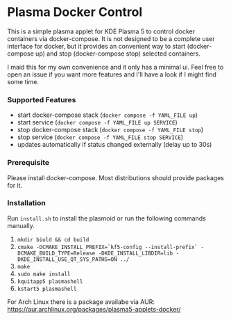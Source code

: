 # Plasma Docker Control

This is a simple plasma applet for KDE Plasma 5 to control docker containers via docker-compose. It is not designed to be a complete user interface for docker, but it provides an convenient way to start (docker-compose up) and stop (docker-compose stop) selected containers. 

I maid this for my own convenience and it only has a minimal ui. Feel free to open an issue if you want more features and I'll have a look if I might find some time.

### Supported Features
* start docker-compose stack (`docker compose -f YAML_FILE up`)
* start service (`docker compose -f YAML_FILE up SERVICE`)
* stop docker-compose stack (`docker compose -f YAML_FILE stop`)
* stop service (`docker compose -f YAML_FILE stop SERVICE`)
* updates automatically if status changed externally (delay up to 30s)

### Prerequisite

Please install docker-compose. Most distributions should provide packages for it.

### Installation

Run `install.sh` to install the plasmoid or run the following commands manually.

1. `mkdir biuld && cd build`
2. ```cmake -DCMAKE_INSTALL_PREFIX=`kf5-config --install-prefix` -DCMAKE_BUILD_TYPE=Release -DKDE_INSTALL_LIBDIR=lib -DKDE_INSTALL_USE_QT_SYS_PATHS=ON ../```
3. `make`
4. `sudo make install`
5. `kquitapp5 plasmashell`
6. `kstart5 plasmashell`

For Arch Linux there is a package availabe via AUR: https://aur.archlinux.org/packages/plasma5-applets-docker/
